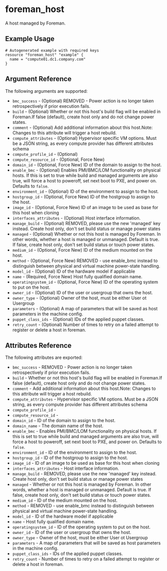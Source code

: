 
# foreman_host


A host managed by Foreman.


## Example Usage

```
# Autogenerated example with required keys
resource "foreman_host" "example" {
  name = "compute01.dc1.company.com"
}
```


## Argument Reference

The following arguments are supported:

- `bmc_success` - (Optional) REMOVED - Power action is no longer taken retrospectively if prior execution fails.
- `build` - (Optional) Whether or not this host's build flag will be enabled in Foreman.If false (default), create host only and do not change power states.
- `comment` - (Optional) Add additional information about this host.Note: Changes to this attribute will trigger a host rebuild.
- `compute_attributes` - (Optional) Hypervisor specific VM options. Must be a JSON string, as every compute provider has different attributes schema
- `compute_profile_id` - (Optional) 
- `compute_resource_id` - (Optional, Force New) 
- `domain_id` - (Optional, Force New) ID of the domain to assign to the host.
- `enable_bmc` - (Optional) Enables PMI/BMC/LOM functionality on physical hosts. If this is set to true while build and managed arguments are also true, will force a host to poweroff, set next boot to PXE, and power on. Defaults to `false`.
- `environment_id` - (Optional) ID of the environment to assign to the host.
- `hostgroup_id` - (Optional, Force New) ID of the hostgroup to assign to the host.
- `image_id` - (Optional, Force New) ID of an image to be used as base for this host when cloning
- `interfaces_attributes` - (Optional) Host interface information.
- `manage_build` - (Optional) REMOVED, please use the new 'managed' key instead. Create host only, don't set build status or manage power states
- `managed` - (Optional) Whether or not this host is managed by Foreman. In other words, whether a host is managed or unmanaged. Default is true. If false, create host only, don't set build status or touch power states.
- `medium_id` - (Optional, Force New) ID of the medium mounted on the host.
- `method` - (Optional, Force New) REMOVED - use enable_bmc instead to distinguish between physical and virtual machine power-state handling.
- `model_id` - (Optional) ID of the hardware model if applicable
- `name` - (Required, Force New) Host fully qualified domain name.
- `operatingsystem_id` - (Optional, Force New) ID of the operating system to put on the host.
- `owner_id` - (Optional) ID of the user or usergroup that owns the host.
- `owner_type` - (Optional) Owner of the host, must be either User ot Usergroup
- `parameters` - (Optional) A map of parameters that will be saved as host parameters in the machine config.
- `puppet_class_ids` - (Optional) IDs of the applied puppet classes.
- `retry_count` - (Optional) Number of times to retry on a failed attempt to register or delete a host in foreman.


## Attributes Reference

The following attributes are exported:

- `bmc_success` - REMOVED - Power action is no longer taken retrospectively if prior execution fails.
- `build` - Whether or not this host's build flag will be enabled in Foreman.If false (default), create host only and do not change power states.
- `comment` - Add additional information about this host.Note: Changes to this attribute will trigger a host rebuild.
- `compute_attributes` - Hypervisor specific VM options. Must be a JSON string, as every compute provider has different attributes schema
- `compute_profile_id` - 
- `compute_resource_id` - 
- `domain_id` - ID of the domain to assign to the host.
- `domain_name` - The domain name of the host.
- `enable_bmc` - Enables PMI/BMC/LOM functionality on physical hosts. If this is set to true while build and managed arguments are also true, will force a host to poweroff, set next boot to PXE, and power on. Defaults to `false`.
- `environment_id` - ID of the environment to assign to the host.
- `hostgroup_id` - ID of the hostgroup to assign to the host.
- `image_id` - ID of an image to be used as base for this host when cloning
- `interfaces_attributes` - Host interface information.
- `manage_build` - REMOVED, please use the new 'managed' key instead. Create host only, don't set build status or manage power states
- `managed` - Whether or not this host is managed by Foreman. In other words, whether a host is managed or unmanaged. Default is true. If false, create host only, don't set build status or touch power states.
- `medium_id` - ID of the medium mounted on the host.
- `method` - REMOVED - use enable_bmc instead to distinguish between physical and virtual machine power-state handling.
- `model_id` - ID of the hardware model if applicable
- `name` - Host fully qualified domain name.
- `operatingsystem_id` - ID of the operating system to put on the host.
- `owner_id` - ID of the user or usergroup that owns the host.
- `owner_type` - Owner of the host, must be either User ot Usergroup
- `parameters` - A map of parameters that will be saved as host parameters in the machine config.
- `puppet_class_ids` - IDs of the applied puppet classes.
- `retry_count` - Number of times to retry on a failed attempt to register or delete a host in foreman.

